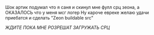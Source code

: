 Шок артик подумал что я саня и скинул мне фулл срц зеона, а ОКАЗАЛОСЬ что у меня мсг логер
Ну кароче евреке желаю удачи приебатся и сделать "Zeon buildable src"

*ЖДИТЕ ПОКА МНЕ РОЗРЕШАТ ЗАГРУЖАТЬ СРЦ*
